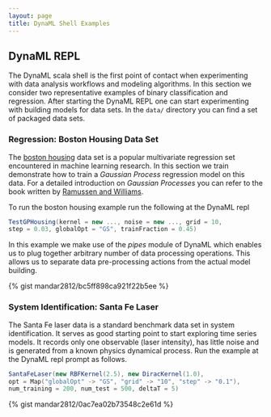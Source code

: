 ```yaml
---
layout: page
title: DynaML Shell Examples
---
```


## DynaML REPL


The DynaML scala shell is the first point of contact when experimenting with data analysis workflows and modeling algorithms. In this section we consider two representative examples of binary classification and regression. After starting the DynaML REPL one can start experimenting with building models for data sets. In the `data/` directory you can find a set of packaged data sets. 


### Regression: Boston Housing Data Set

The [boston housing](https://archive.ics.uci.edu/ml/datasets/Housing) data set is a popular multivariate regression set encountered in machine learning research. In this section we train demonstrate how to train a *Gaussian Process* regression model on this data. For a detailed introduction on *Gaussian Processes* you can refer to the book written by [Ramussen and Williams](https://books.google.nl/books/about/Gaussian_Processes_for_Machine_Learning.html?id=vWtwQgAACAAJ&hl=en).

To run the boston housing example run the following at the DynaML repl

```scala
TestGPHousing(kernel = new ..., noise = new ..., grid = 10,
step = 0.03, globalOpt = "GS", trainFraction = 0.45)
```

In this example we make use of the *pipes* module of DynaML which enables us to plug together arbitrary number of data processing operations. This allows us to separate data pre-processing actions from the actual model building.

{% gist mandar2812/bc5ff898ca921f22b5ee %}


### System Identification: Santa Fe Laser

The Santa Fe laser data is a standard benchmark data set in system identification. It serves as good starting point to start exploring time series models. It records only one observable (laser intensity), has little noise and is generated from a known physics dynamical process. Run the example at the DynaML repl prompt as follows.

```scala
SantaFeLaser(new RBFKernel(2.5), new DiracKernel(1.0),
opt = Map("globalOpt" -> "GS", "grid" -> "10", "step" -> "0.1"),
num_training = 200, num_test = 500, deltaT = 5)
```

{% gist mandar2812/0ac7ea02b73548c2e61d %}
